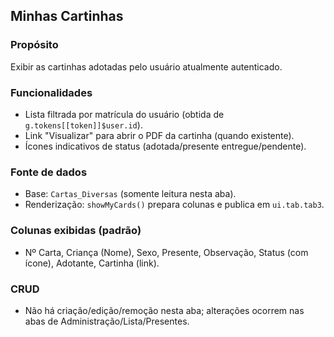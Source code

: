 ## Minhas Cartinhas

### Propósito
Exibir as cartinhas adotadas pelo usuário atualmente autenticado.

### Funcionalidades
- Lista filtrada por matrícula do usuário (obtida de `g.tokens[[token]]$user.id`).
- Link "Visualizar" para abrir o PDF da cartinha (quando existente).
- Ícones indicativos de status (adotada/presente entregue/pendente).

### Fonte de dados
- Base: `Cartas_Diversas` (somente leitura nesta aba).
- Renderização: `showMyCards()` prepara colunas e publica em `ui.tab.tab3`.

### Colunas exibidas (padrão)
- Nº Carta, Criança (Nome), Sexo, Presente, Observação, Status (com ícone), Adotante, Cartinha (link).

### CRUD
- Não há criação/edição/remoção nesta aba; alterações ocorrem nas abas de Administração/Lista/Presentes.


